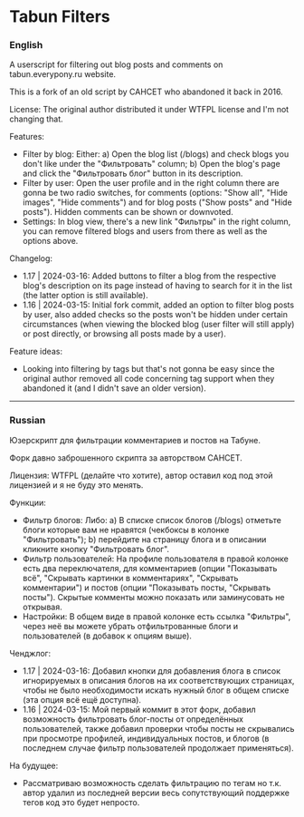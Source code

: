 # Tabun Filters

### English

A userscript for filtering out blog posts and comments on tabun.everypony.ru website.

This is a fork of an old script by CAHCET who abandoned it back in 2016.

License: The original author distributed it under WTFPL license and I'm not changing that.

Features: 

* Filter by blog: Either: a) Open the blog list (/blogs) and check blogs you don't like under the "Фильтровать" column; b) Open the blog's page and click the "Фильтровать блог" button in its description.
* Filter by user: Open the user profile and in the right column there are gonna be two radio switches, for comments (options: "Show all", "Hide images", "Hide comments") and for blog posts ("Show posts" and "Hide posts"). Hidden comments can be shown or downvoted.
* Settings: In blog view, there's a new link "Фильтры" in the right column, you can remove filtered blogs and users from there as well as the options above.

Changelog: 

* 1.17 | 2024-03-16: Added buttons to filter a blog from the respective blog's description on its page instead of having to search for it in the list (the latter option is still available).
* 1.16 | 2024-03-15: Initial fork commit, added an option to filter blog posts by user, also added checks so the posts won't be hidden under certain circumstances (when viewing the blocked blog (user filter will still apply) or post directly, or browsing all posts made by a user).

Feature ideas:

* Looking into filtering by tags but that's not gonna be easy since the original author removed all code concerning tag support when they abandoned it (and I didn't save an older version).

---
### Russian

Юзерскрипт для фильтрации комментариев и постов на Табуне.

Форк давно заброшенного скрипта за авторством САНСЕТ.

Лицензия: WTFPL (делайте что хотите), автор оставил код под этой лицензией и я не буду это менять.

Функции:

* Фильтр блогов: Либо: a) В списке список блогов (/blogs) отметьте блоги которые вам не нравятся (чекбоксы в колонке "Фильтровать"); b) перейдите на страницу блога и в описании кликните кнопку "Фильтровать блог".
* Фильтр пользователей: На профиле пользователя в правой колонке есть два переключателя, для комментариев (опции "Показывать всё", "Скрывать картинки в комментариях", "Скрывать комментарии") и постов (опции "Показывать посты, "Скрывать посты"). Скрытые комменты можно показать или заминусовать не открывая.
* Настройки: В общем виде в правой колонке есть ссылка "Фильтры", через неё вы можете убрать отфильтрованные блоги и пользователей (в добавок к опциям выше).

Ченджлог: 

* 1.17 | 2024-03-16: Добавил кнопки для добавления блога в список игнорируемых в описания блогов на их соответствующих страницах, чтобы не было необходимости искать нужный блог в общем списке (эта опция всё ещё доступна).
* 1.16 | 2024-03-15: Мой первый коммит в этот форк, добавил возможность фильтровать блог-посты от определённых пользователей, также добавил проверки чтобы посты не скрывались при просмотре профилей, индивидуальных постов, и блогов (в последнем случае фильтр пользователей продолжает применяться).

На будущее:

* Рассматриваю возможность сделать фильтрацию по тегам но т.к. автор удалил из последней версии весь сопутствующий поддержке тегов код это будет непросто.

